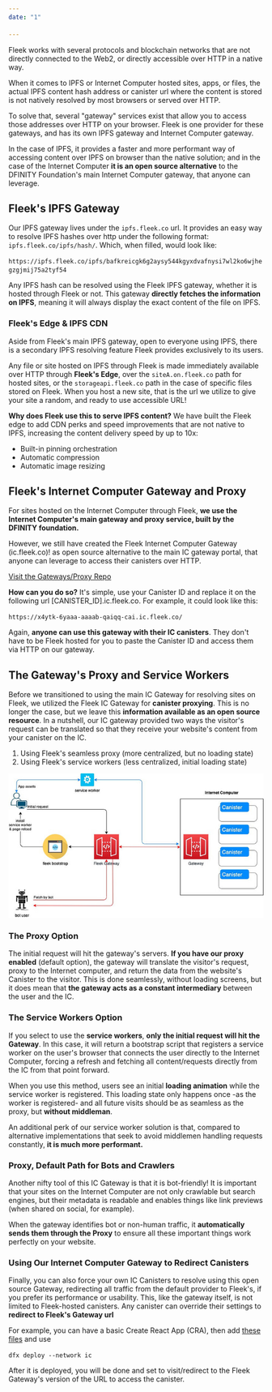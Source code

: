 ```yaml
---
date: "1"

---
```


Fleek works with several protocols and blockchain networks that are not directly connected to the Web2, or directly accessible over HTTP in a native way. 

When it comes to IPFS or Internet Computer hosted sites, apps, or files, the actual IPFS content hash address or canister url where the content is stored is not natively resolved by most browsers or served over HTTP.

To solve that, several "gateway" services exist that allow you to access those addresses over HTTP on your browser. Fleek is one provider for these gateways, and has its own IPFS gateway and Internet Computer gateway.

In the case of IPFS, it provides a faster and more performant way of accessing content over IPFS on browser than the native solution; and in the case of the Internet Computer **it is an open source alternative** to the DFINITY Foundation's main Internet Computer gateway, that anyone can leverage.

## Fleek's IPFS Gateway

Our IPFS gateway lives under the `ipfs.fleek.co` url. It provides an easy way to resolve IPFS hashes over http under the following format: `ipfs.fleek.co/ipfs/hash/`. Which, when filled, would look like:

`https://ipfs.fleek.co/ipfs/bafkreicgk6g2aysy544kgyxdvafnysi7wl2ko6wjhegzgjmij75a2tyf54`

Any IPFS hash can be resolved using the Fleek IPFS gateway, whether it is hosted through Fleek or not. This gateway **directly fetches the information on IPFS**, meaning it will always display the exact content of the file on IPFS.

### Fleek's Edge & IPFS CDN
Aside from Fleek's main IPFS gateway, open to everyone using IPFS, there is a secondary IPFS resolving feature Fleek provides exclusively to its users.

Any file or site hosted on IPFS through Fleek is made immediately available over HTTP through **Fleek's Edge**, over the `siteA.on.fleek.co` path for hosted sites, or the `storageapi.fleek.co` path in the case of specific files stored on Fleek. When you host a new site, that is the url we utilize to give your site a random, and ready to use accessible URL!

**Why does Fleek use this to serve IPFS content?**
We have built the Fleek edge to add CDN perks and speed improvements that are not native to IPFS, increasing the content delivery speed by up to 10x:

- Built-in pinning orchestration
- Automatic compression
- Automatic image resizing


## Fleek's Internet Computer Gateway and Proxy

For sites hosted on the Internet Computer through Fleek, **we use the Internet Computer's main gateway and proxy service, built by the DFINITY foundation.**

However, we still have created the Fleek Internet Computer Gateway (ic.fleek.co)! as open source alternative to the main IC gateway portal, that anyone can leverage to access their canisters over HTTP.

[Visit the Gateways/Proxy Repo](https://github.com/FleekHQ/ic-proxy)

**How can you do so?** It's simple, use your Canister ID and replace it on the following url [CANISTER_ID].ic.fleek.co. For example, it could look like this:

 `https://x4ytk-6yaaa-aaaab-qaiqq-cai.ic.fleek.co/`


Again, **anyone can use this gateway with their IC canisters**. They don't have to be Fleek hosted for you to paste the Canister ID and access them via HTTP on our gateway.

## The Gateway's Proxy and Service Workers
Before we transitioned to using the main IC Gateway for resolving sites on Fleek, we utilized the Fleek IC Gateway for **canister proxying**. This is no longer the case, but we leave this **information available as an open source resource**. In a nutshell, our IC gateway provided two ways the visitor's request can be translated so that they receive your website's content from your canister on the IC.

1. Using Fleek's seamless proxy (more centralized, but no loading state)
2. Using Fleek's service workers (less centralized, initial loading state)


![](imgs/service-worker.jpeg)


### The Proxy Option
The initial request will hit the gateway's servers. **If you have our proxy enabled** (default option), the gateway will translate the visitor's request, proxy to the Internet computer, and return the data from the website's Canister to the visitor. This is done seamlessly, without loading screens, but it does mean that **the gateway acts as a constant intermediary** between the user and the IC.

### The Service Workers Option

If you select to use the **service workers**, **only the initial request will hit the Gateway**. In this case, it will return a bootstrap script that registers a service worker on the user's browser that connects the user directly to the Internet Computer, forcing a refresh and fetching all content/requests directly from the IC from that point forward. 

When you use this method, users see an initial **loading animation** while the service worker is registered. This loading state only happens once -as the worker is registered- and all future visits should be as seamless as the proxy, but **without middleman**.

An additional perk of our service worker solution is that, compared to alternative implementations that seek to avoid middlemen handling requests constantly, **it is much more performant.** 

### Proxy, Default Path for Bots and Crawlers

Another nifty tool of this IC Gateway is that it is bot-friendly! It is important that your sites on the Internet Computer are not only crawlable but search engines, but their metadata is readable and enables things like link previews (when shared on social, for example).

When the gateway identifies bot or non-human traffic, it **automatically sends them through the Proxy** to ensure all these important things work perfectly on your website.


### Using Our Internet Computer Gateway to Redirect Canisters
Finally, you can also force your own IC Canisters to resolve using this open source Gateway, redirecting all traffic from the default provider to Fleek's, if you prefer its performance or usability. This, like the gateway itself, is not limited to Fleek-hosted canisters. Any canister can override their settings to **redirect to Fleek's Gateway url**

For example, you can have a basic Create React App (CRA), then add [these files](https://gist.github.com/studna/f2e496b7385500fadcbfb0f3ad78379a) and use 

`dfx deploy --network ic`

After it is deployed, you will be done and set to visit/redirect to the Fleek Gateway's version of the URL to access the canister.